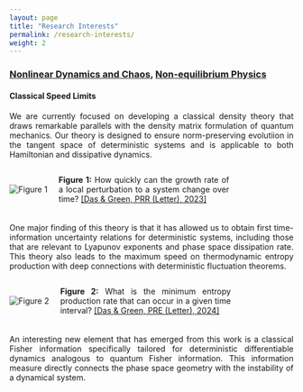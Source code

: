 ```yaml
---
layout: page
title: "Research Interests"
permalink: /research-interests/
weight: 2
---
```


<style>
    p {
        text-align: justify;
    }
    .figure-container {
        display: flex;
        align-items: center;
        margin-bottom: 20px;
    }
    .figure-container img {
        max-width: 40%;
        height: auto;
        margin-right: 20px;
    }
    .figure-caption {
        max-width: 60%;
        text-align: justify;
    }
</style>

<h3><u>Nonlinear Dynamics and Chaos</u>, <u> Non-equilibrium Physics</u></h3>

<h4 style="margin-top: 20px;">Classical Speed Limits</h4>

<p> We are currently focused on developing a classical density theory that draws
remarkable parallels with the density matrix formulation of quantum mechanics.
Our theory is designed to ensure norm-preserving evolutiion in the tangent space of
deterministic systems and is applicable to both Hamiltonian and dissipative dynamics.</p>

<div class="figure-container">
    <img src="{{ site.baseurl }}/images/Lorenz-attractor-speed-limit-400x400.png" alt="Figure 1">
    <p class="figure-caption"><strong>Figure 1:</strong> How quickly can the growth rate of a local perturbation
    to a system change over time? <a href="https://journals.aps.org/prresearch/abstract/10.1103/PhysRevResearch.5.L012016">[Das & Green, PRR (Letter), 2023]</a></p>
</div>

<p>One major finding of this theory is that it has allowed us to obtain first
time-information uncertainty relations for deterministic systems, including
those that are relevant to Lyapunov exponents and phase space dissipation rate.
This theory also leads to the maximum speed on thermodynamic entropy production
with deep connections with deterministic fluctuation theorems.</p>

<div class="figure-container">
    <img src="{{ site.baseurl }}/images/Max-speed.png" alt="Figure 2">
    <p class="figure-caption"><strong>Figure 2:</strong> What is the minimum entropy production rate that can occur
    in a given time interval? <a href="https://journals.aps.org/pre/abstract/10.1103/PhysRevE.109.L052104">[Das & Green, PRE (Letter), 2024]</a></p>
</div>

<p>An interesting new element that has emerged from this work is a classical
Fisher information specifically tailored for deterministic differentiable
dynamics analogous to quantum Fisher information. This information measure
directly connects the phase space geometry with the instability of a dynamical
system.</p>
